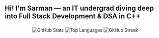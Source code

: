 <h2 align="left">Hi! I'm Sarman — an IT undergrad diving deep into Full Stack Development & DSA in C++</h2>

###

<div align="center">

  <!-- GitHub Stats -->
  <img src="https://github-readme-stats.vercel.app/api?username=sarman03&show_icons=true&theme=dark&hide_border=false&include_all_commits=true&count_private=true&rank_icon=github" alt="GitHub Stats" />
  
  <!-- Top Languages -->
  <img src="https://github-readme-stats.vercel.app/api/top-langs/?username=sarman03&theme=dark&hide_border=false&layout=compact&langs_count=10" alt="Top Languages" />

  <!-- Streak Stats -->
  <img src="https://github-readme-streak-stats.herokuapp.com/?user=sarman03&theme=dark&hide_border=false" alt="GitHub Streak" />
  
</div>


###



###
